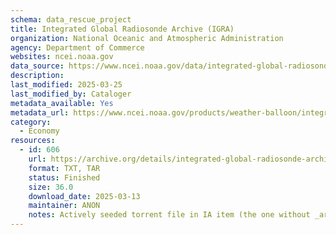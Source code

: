 ```yaml
---
schema: data_rescue_project 
title: Integrated Global Radiosonde Archive (IGRA)
organization: National Oceanic and Atmospheric Administration
agency: Department of Commerce
websites: ncei.noaa.gov
data_source: https://www.ncei.noaa.gov/data/integrated-global-radiosonde-archive/
description: 
last_modified: 2025-03-25
last_modified_by: Cataloger
metadata_available: Yes
metadata_url: https://www.ncei.noaa.gov/products/weather-balloon/integrated-global-radiosonde-archive
category:
  - Economy
resources:
  - id: 606
    url: https://archive.org/details/integrated-global-radiosonde-archive
    format: TXT, TAR
    status: Finished
    size: 36.0
    download_date: 2025-03-13
    maintainer: ANON
    notes: Actively seeded torrent file in IA item (the one without _archive).  Direct file upload in process.Additional torrent location https//academictorrents.com/details/0b77070e48703a4bc86327a8c5523e3a41b33b70
---
```

